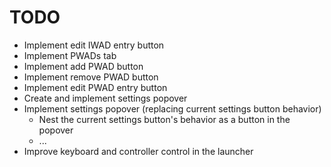 # TODO
 - Implement edit IWAD entry button
 - Implement PWADs tab
 - Implement add PWAD button
 - Implement remove PWAD button
 - Implement edit PWAD entry button
 - Create and implement settings popover
 - Implement settings popover (replacing current settings button behavior)
   - Nest the current settings button's behavior as a button in the popover
   - ...
 - Improve keyboard and controller control in the launcher
